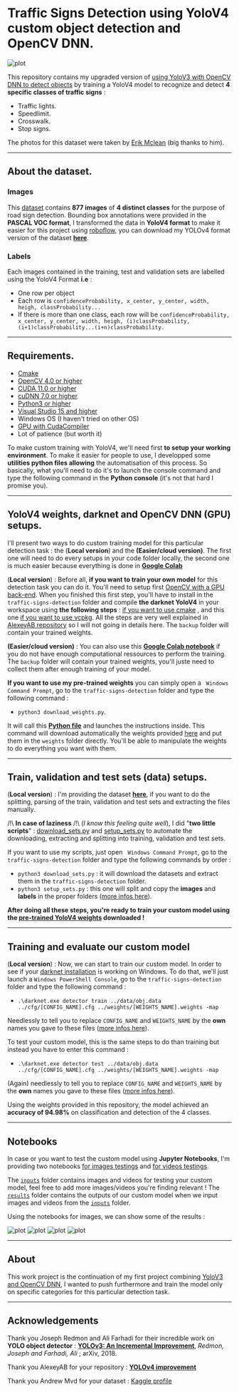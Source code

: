 # Traffic Signs Detection using YoloV4 custom object detection and OpenCV DNN.

![plot](results/images/yolov4res.jpg)

This repository contains my upgraded version of [using YoloV3 with OpenCV DNN to detect objects](https://github.com/fredotran/yolov3-opencvdnn) by training a YoloV4 model to recognize and detect **4 specific classes of traffic signs** : 

* Traffic lights.
* Speedlimit.
* Crosswalk.
* Stop signs.

The photos for this dataset were taken by [Erik Mclean](https://unsplash.com/@introspectivedsgn) (big thanks to him).

---

## About the dataset.

### Images
This [dataset](https://www.kaggle.com/andrewmvd/road-sign-detection) contains **877 images** of **4 distinct classes** for the purpose of road sign detection.
Bounding box annotations were provided in the **PASCAL VOC format**, I transformed the data in **YoloV4 format** to make it easier for this project using [roboflow](https://roboflow.com/), you can download my YOLOv4 format version of the dataset **[here](https://github.com/fredotran/traffic-signs-detection/releases/download/weights/Traffic.Road.Signs.YoloV3.format.v2-10-01-2021.darknet.zip)**. 

### Labels

Each images contained in the training, test and validation sets are labelled using the YoloV4 Format **i.e** : 
* One row per object
* Each row is `confidenceProbability, x_center, y_center, width, heigh, classProbability...`
* If there is more than one class, each row will be `confidenceProbability, x_center, y_center, width, heigh, (i)classProbability, (i+1)classProbability...(i+n)classProbability.`

--- 

## Requirements.

* [Cmake](https://cmake.org/runningcmake/)
* [OpenCV 4.0 or higher](https://opencv.org/releases/) 
* [CUDA 11.0 or higher](https://developer.nvidia.com/cuda-toolkit-archive) 
* [cuDNN 7.0 or higher](https://developer.nvidia.com/rdp/cudnn-archive) 
* [Python3 or higher](https://www.python.org/downloads/)
* [Visual Studio 15 and higher](https://visualstudio.microsoft.com/fr/downloads/)
* Windows OS (I haven't tried on other OS)
* [GPU with CudaCompiler](https://en.wikipedia.org/wiki/CUDA#GPUs_supported)
* Lot of patience (but worth it)

To make custom training with YoloV4, we'll need first **to setup your working environment**. To make it easier for people to use, I developped some **utilities python files allowing** the automatisation of this process. So basically, what you'll need to do it's to launch the console command and type the following command in the **Python console** (it's not that hard I promise you). 

--- 

## YoloV4 weights, darknet and OpenCV DNN (GPU) setups.

I'll present two ways to do custom training model for this particular detection task : the (**Local version**) and the 
**(Easier/cloud version)**. The first one will need to do every setups in your code folder locally, the second one is much easier because everything is done in **[Google Colab](https://colab.research.google.com/)**

(**Local version**) : Before all, **if you want to train your own model** for this detection task you can do it. You'll need to setup first [OpenCV with a GPU back-end](https://medium.com/analytics-vidhya/build-opencv-from-source-with-cuda-for-gpu-access-on-windows-5cd0ce2b9b37). When you finished this first step, you'll have to install in the `traffic-signs-detection` folder and compile **the darknet YoloV4** in your workspace using **the following steps** : [if you want to use cmake](https://github.com/AlexeyAB/darknet#how-to-compile-on-windows-using-cmake) , and this one [if you want to use vcpkg](https://github.com/AlexeyAB/darknet#how-to-compile-on-windows-using-vcpkg). All the steps are very well explained in [AlexeyAB repository](https://github.com/AlexeyAB/darknet) so I will not going in details here. The `backup` folder will contain your trained weights.

**(Easier/cloud version)** : You can also use this **[Google Colab notebook](https://colab.research.google.com/drive/1WcBZGXvFGsOacyXI4U0OI4_bgUsX2pdG#scrollTo=NjKzw2TvZrOQ)** if you do not have enough computational ressources to perform the training. The `backup` folder will contain your trained weights, you'll juste need to collect them after enough training of your model.

**If you want to use my pre-trained weights** you can simply open a ` Windows Command Prompt`, go to the `traffic-signs-detection` folder and type the following command : 
* `python3 download_weights.py`.

It will call this **[Python file](https://github.com/fredotran/traffic-signs-detection/blob/main/download_weights.py)** and launches the instructions inside. This command will download automatically the weights provided [here](https://github.com/fredotran/traffic-signs-detection/releases) and put them in the `weights` folder directly. You'll be able to manipulate the weights to do everything you want with them.

--- 

## Train, validation and test sets (data) setups.

(**Local version**) : I'm providing the dataset **[here](https://github.com/fredotran/traffic-signs-detection/releases/download/weights/Traffic.Road.Signs.YoloV3.format.v2-10-01-2021.darknet.zip)**, if you want to do the splitting, parsing of the train, validation and test sets and extracting the files manually. 

/!\ **In case of laziness** /!\ (*I know this feeling quite well*), I did "**two little scripts**" : [download_sets.py](https://github.com/fredotran/traffic-signs-detection/blob/main/download_sets.py) and [setup_sets.py](https://github.com/fredotran/traffic-signs-detection/blob/main/setup_sets.py) to automate the downloading, extracting and splitting into training, validation and test sets.

If you want to use my scripts, just open ` Windows Command Prompt`, go to the `traffic-signs-detection` folder and type the following commands by order : 
* `python3 download_sets.py` : it will download the datasets and extract them in the `traffic-signs-detection` folder.
* `python3 setup_sets.py` : this one will split and copy the **images** and **labels** in the proper folders ([more infos here](https://github.com/AlexeyAB/darknet#how-to-train-to-detect-your-custom-objects)).

**After doing all these steps, you're ready to train your custom model using the [pre-trained YoloV4 weights](https://github.com/AlexeyAB/darknet/releases/download/darknet_yolo_v3_optimal/yolov4.conv.137) downloaded !**

---

## Training and evaluate our custom model

(**Local version**) : Now, we can start to train our custom model. In order to see if your [darknet installation](https://github.com/AlexeyAB/darknet) is working on Windows. To do that, we'll just launch a `Windows PowerShell Console`, go to the `traffic-signs-detection` folder and type the following command : 
* `.\darknet.exe detector train ../data/obj.data ../cfg/[CONFIG_NAME].cfg ../weights/[WEIGHTS_NAME].weights -map` 

Needlessly to tell you to replace `CONFIG_NAME` and `WEIGHTS_NAME` by the **own** names you gave to these files ([more infos here](https://github.com/AlexeyAB/darknet#when-should-i-stop-training)).

To test your custom model, this is the same steps to do than training but instead you have to enter this command : 
* `.\darknet.exe detector test ../data/obj.data ../cfg/[CONFIG_NAME].cfg ../weights/[WEIGHTS_NAME].weights -map` 

(Again) needlessly to tell you to replace `CONFIG_NAME` and `WEIGHTS_NAME` by the **own** names you gave to these files ([more infos here](https://github.com/AlexeyAB/darknet#custom-object-detection)).

Using the weights provided in this repository, the model achieved an **accuracy of 94.98%** on classification and detection of the 4 classes.

---

## Notebooks

In case or you want to test the custom model using **Jupyter Notebooks**, I'm providing two notebooks [for images testings](https://github.com/fredotran/traffic-signs-detection/blob/main/yolov4-traffic_road_signs-detection-images.ipynb) and [for videos testings](https://github.com/fredotran/traffic-signs-detection/blob/main/yolov4-traffic_road_signs-detection-videos.ipynb).

The [`inputs`](https://github.com/fredotran/traffic-signs-detection/tree/main/inputs) folder contains images and videos for testing your custom model, feel free to add more images/videos you're finding relevant ! The [`results`](https://github.com/fredotran/traffic-signs-detection/tree/main/results) folder contains the outputs of our custom model when we input images and videos from the [`inputs`](https://github.com/fredotran/traffic-signs-detection/tree/main/inputs) folder.

Using the notebooks for images, we can show some of the results : 

![plot](results/images/yolov4res7.jpg)
![plot](results/images/yolov4res8.jpg) ![plot](results/images/yolov4res11.jpg)
![plot](results/images/yolov4res9.jpg)

---

## About 

This work project is the continuation of my first project combining [YoloV3 and OpenCV DNN](https://github.com/fredotran/yolov3-opencvdnn), I wanted to push furthermore and train the model only on specific categories for this particular detection task.

--- 

## Acknowledgements

Thank you Joseph Redmon and Ali Farhadi for their incredible work on **YOLO object detector** : **[YOLOv3: An Incremental Improvement](https://arxiv.org/abs/1804.02767)**, *Redmon, Joseph and Farhadi, Ali* ; arXiv, 2018.

Thank you AlexeyAB for your repository : **[YOLOv4 improvement](https://github.com/AlexeyAB/darknet)**

Thank you Andrew Mvd for your dataset : [Kaggle profile](https://www.kaggle.com/andrewmvd)

